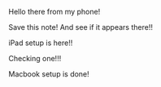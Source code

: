 Hello there from my phone!

Save this note! And see if it appears there!!


iPad setup is here!!

Checking one!!!

Macbook setup is done!